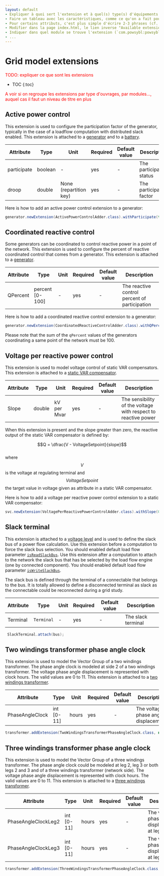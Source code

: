 ```yaml
---
layout: default
- Expliquer à quoi sert l'extension et à quel(s) type(s) d'équipements elle est attachée. Mettre des liens vers la page index.html
- Faire un tableau avec les caractéristiques, comme ce qu'on a fait pour le modèle IIDM
- Pour certains attributs, c'est plus simple d'écrire 2-3 phrases (cf. ce qu'on a fait dans le modele)
- Modifier dans la page index.html, le lien inverse "Available extensions" 
- Indiquer dans quel module se trouve l'extension (`com.powsybl:powsybl-iidm-extensions`), si elle est compatible transiant/persistant, si elle est multi-variante
- ...
---
```


# Grid model extensions
<span style="color: red">TODO: expliquer ce que sont les extensions</span>

* TOC
{:toc}

<span style="color: red">A voir si on regroupe les extensions par type d'ouvrages, par modules..., auquel cas il faut un niveau de titre en plus</span>

## Active power control
This extension is used to configure the participation factor of the generator, typically in the case of a loadflow computation with distributed slack enabled. This extension is attached to a [generator](index.md#generator) and to a [battery](index.md#battery).

| Attribute | Type | Unit | Required | Default value | Description |
| --------- | ---- | ---- | -------- | ------------- | ----------- |
| participate | boolean | - | yes | - | The participation status|
| droop | double | None (repartition key) | yes | - | The participation factor |

Here is how to add an active power control extension to a generator:
```java
generator.newExtension(ActivePowerControlAdder.class).withParticipate(true).withDroop(4).add();
```

## Coordinated reactive control

Some generators can be coordinated to control reactive power in a point of the network. This extension is used to configure the percent of reactive coordinated control that comes from a generator. This extension is attached to a [generator](index.md#generator).

| Attribute | Type | Unit | Required | Default value | Description |
| --------- | ---- | ---- | -------- | ------------- | ----------- |
| QPercent | percent [0-100] | - | yes | - | The reactive control percent of participation |

Here is how to add a coordinated reactive control extension to a generator:
```java
generator.newExtension(CoordinatedReactiveControlAdder.class).withQPercent(40).add();
```

Please note that the sum of the `qPercent` values of the generators coordinating a same point of the network must be 100.

## Voltage per reactive power control

This extension is used to model voltage control of static VAR compensators. This extension is attached to a [static VAR compensator](index.md#static-var-compensator).

| Attribute | Type | Unit | Required | Default value | Description |
| --------- | ---- | ---- | -------- | ------------- | ----------- |
| Slope | double | kV per Mvar | yes | - | The sensibility of the voltage with respect to reactive power |

When this extension is present and the slope greater than zero, the reactive output of the static VAR compensator is defined by:

$$Q = \dfrac{V - VoltageSetpoint}{slope}$$  
where $$V$$ is the voltage at regulating terminal and $$VoltageSetpoint$$ the target value in voltage given as attribute in a static VAR compensator.

Here is how to add a voltage per reactive power control extension to a static VAR compensator:
```java
svc.newExtension(VoltagePerReactivePowerControlAdder.class).withSlope(0.5).add();
```

## Slack terminal

This extension is attached to a [voltage level](index.md#voltage-level) and is used to define the slack bus of a power flow calculation. Use this extension before a computation to force the slack bus selection. You should enabled default load flow parameter [`isReadSlackBus`](../simulation/powerflow/index.md#available-parameters). Use this extension after a computation to attach to the network the slack bus that has be selected by the load flow engine (one by connected component). You should enabled default load flow parameter [`isWriteSlackBus`](../simulation/powerflow/index.md#available-parameters).

The slack bus is defined through the terminal of a connectable that belongs to the bus. It is totally allowed to define a disconnected terminal as slack as the connectable could be reconnected during a grid study.

| Attribute | Type | Unit | Required | Default value | Description |
| --------- | ---- | ---- | -------- | ------------- | ----------- |
| Terminal | `Terminal` | - | yes | - | The slack terminal |

 ```java
  SlackTerminal.attach(bus);
```

## Two windings transformer phase angle clock

This extension is used to model the Vector Group of a two windings transformer. The phase angle clock is modeled at side 2 of a two windings transformer. The voltage phase angle displacement is represented with clock hours. The valid values are 0 to 11. This extension is attached to a [two windings transformer](index.md#two-windings-transformer).

| Attribute | Type | Unit | Required | Default value | Description |
| --------- | ---- | ---- | -------- | ------------- | ----------- |
| PhaseAngleClock | int [0-11] | hours | yes | - | The voltage phase angle displacement |

```java
transformer.addExtension(TwoWindingsTransformerPhaseAngleClock.class, new TwoWindingsTransformerPhaseAngleClock(transformer, 3));
```

## Three windings transformer phase angle clock 

This extension is used to model the Vector Group of a three windings transformer. The phase angle clock could be modeled at leg 2, leg 3 or both legs 2 and 3 and of a three windings transformer (network side). The voltage phase angle displacement is represented with clock hours. The valid values are 0 to 11. This extension is attached to a [three windings transformer](index.md#three-windings-transformer).

| Attribute | Type | Unit | Required | Default value | Description |
| --------- | ---- | ---- | -------- | ------------- | ----------- |
| PhaseAngleClockLeg2 | int [0-11] | hours | yes | - | The voltage phase angle displacement at leg 2 |
| PhaseAngleClockLeg3 | int [0-11] | hours | yes | - | The voltage phase angle displacement at leg 3 |

```java
transformer.addExtension(ThreeWindingsTransformerPhaseAngleClock.class, new ThreeWindingsTransformerPhaseAngleClock(transformer, 10, 1));
```